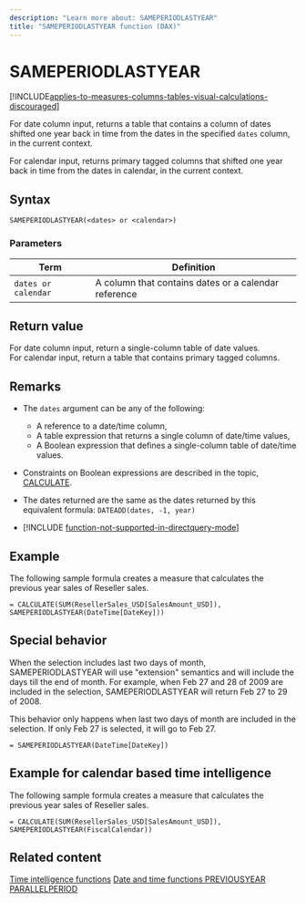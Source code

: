 ```yaml
---
description: "Learn more about: SAMEPERIODLASTYEAR"
title: "SAMEPERIODLASTYEAR function (DAX)"
---
```

# SAMEPERIODLASTYEAR

[!INCLUDE[applies-to-measures-columns-tables-visual-calculations-discouraged](includes/applies-to-measures-columns-tables-visual-calculations-discouraged.md)]

For date column input, returns a table that contains a column of dates shifted one year back in time from the dates in the specified `dates` column, in the current context.

For calendar input, returns primary tagged columns that shifted one year back in time from the dates in calendar, in the current context.

## Syntax

```
SAMEPERIODLASTYEAR(<dates> or <calendar>)
```

### Parameters

|Term|Definition|
|--------|--------------|
|`dates or calendar`|A column that contains dates or a calendar reference|

## Return value

For date column input, return a single-column table of date values.  
For calendar input, return a table that contains primary tagged columns.

## Remarks

- The `dates` argument can be any of the following:
  - A reference to a date/time column,
  - A table expression that returns a single column of date/time values,
  - A Boolean expression that defines a single-column table of date/time values.

- Constraints on Boolean expressions are described in the topic, [CALCULATE](calculate-function-dax.md).

- The dates returned are the same as the dates returned by this equivalent formula: `DATEADD(dates, -1, year)`

- [!INCLUDE [function-not-supported-in-directquery-mode](includes/function-not-supported-in-directquery-mode.md)]

## Example

The following sample formula creates a measure that calculates the previous year sales of Reseller sales.

```dax
= CALCULATE(SUM(ResellerSales_USD[SalesAmount_USD]), SAMEPERIODLASTYEAR(DateTime[DateKey]))
```

## Special behavior

When the selection includes last two days of month, SAMEPERIODLASTYEAR will use "extension" semantics and will include the days till the end of month. For example, when Feb 27 and 28 of 2009 are included in the selection, SAMEPERIODLASTYEAR will return Feb 27 to 29 of 2008.

This behavior only happens when last two days of month are included in the selection. If only Feb 27 is selected, it will go to Feb 27.

```dax
= SAMEPERIODLASTYEAR(DateTime[DateKey])
```

## Example for calendar based time intelligence

The following sample formula creates a measure that calculates the previous year sales of Reseller sales.

```dax
= CALCULATE(SUM(ResellerSales_USD[SalesAmount_USD]), SAMEPERIODLASTYEAR(FiscalCalendar))
```

## Related content

[Time intelligence functions](time-intelligence-functions-dax.md)
[Date and time functions ](date-and-time-functions-dax.md)
[PREVIOUSYEAR](previousyear-function-dax.md)
[PARALLELPERIOD](parallelperiod-function-dax.md)

